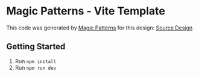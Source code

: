 # Magic Patterns - Vite Template

This code was generated by [Magic Patterns](https://magicpatterns.com) for this design: [Source Design](https://magicpatterns.com/c/4nqju4fv3dsths6ygzxmut)

## Getting Started

1. Run `npm install`
2. Run `npm run dev`
